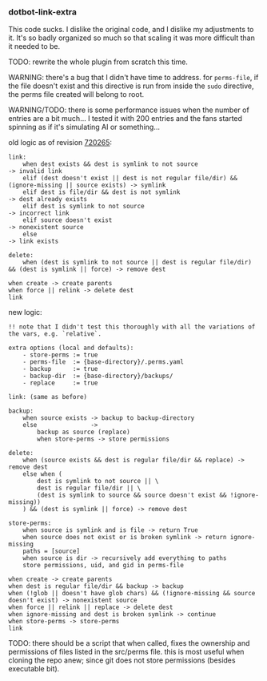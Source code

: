 ### dotbot-link-extra

This code sucks. I dislike the original code, and I dislike my adjustments to it. It's so badly organized so much so that scaling it was more difficult than it needed to be.

TODO: rewrite the whole plugin from scratch this time.

WARNING: there's a bug that I didn't have time to address. for `perms-file`, if the file doesn't exist and this directive is run from inside the `sudo` directive, the perms file created will belong to root.

WARNING/TODO: there is some performance issues when the number of entries are a bit much... I tested it with 200 entries and the fans started spinning as if it's simulating AI or something...

old logic as of revision [720265](https://github.com/anishathalye/dotbot/tree/720206578a8daf1e7167200e73e314fc4b8af52e):

    link:
        when dest exists && dest is symlink to not source                                              -> invalid link
        elif (dest doesn't exist || dest is not regular file/dir) && (ignore-missing || source exists) -> symlink
        elif dest is file/dir && dest is not symlink                                                   -> dest already exists
        elif dest is symlink to not source                                                             -> incorrect link
        elif source doesn't exist                                                                      -> nonexistent source
        else                                                                                           -> link exists
    
    delete:
        when (dest is symlink to not source || dest is regular file/dir) && (dest is symlink || force) -> remove dest

    when create -> create parents
    when force || relink -> delete dest
    link

new logic:

    !! note that I didn't test this thoroughly with all the variations of the vars, e.g. `relative`.

    extra options (local and defaults):
        - store-perms := true
        - perms-file  := {base-directory}/.perms.yaml
        - backup      := true
        - backup-dir  := {base-directory}/backups/
        - replace     := true
    
    link: (same as before)

    backup:
        when source exists -> backup to backup-directory
        else               ->
            backup as source (replace)
            when store-perms -> store permissions

    delete:
        when (source exists && dest is regular file/dir && replace) -> remove dest
        else when (
            dest is symlink to not source || \
            dest is regular file/dir || \
            (dest is symlink to source && source doesn't exist && !ignore-missing))
        ) && (dest is symlink || force) -> remove dest
    
    store-perms:
        when source is symlink and is file -> return True
        when source does not exist or is broken symlink -> return ignore-missing
        paths = [source]
        when source is dir -> recursively add everything to paths
        store permissions, uid, and gid in perms-file

    when create -> create parents
    when dest is regular file/dir && backup -> backup
    when (!glob || doesn't have glob chars) && (!ignore-missing && source doesn't exist) -> nonexistent source
    when force || relink || replace -> delete dest
    when ignore-missing and dest is broken symlink -> continue
    when store-perms -> store-perms
    link

TODO: there should be a script that when called, fixes the ownership and permissions of files listed in the src/perms file.
    this is most useful when cloning the repo anew; since git does not store permissions (besides executable bit).
